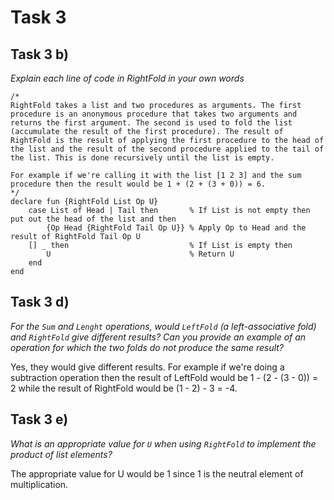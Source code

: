 # Task 3

## Task 3 b)

_Explain each line of code in RightFold in your own words_

```oz
/*
RightFold takes a list and two procedures as arguments. The first procedure is an anonymous procedure that takes two arguments and returns the first argument. The second is used to fold the list (accumulate the result of the first procedure). The result of RightFold is the result of applying the first procedure to the head of the list and the result of the second procedure applied to the tail of the list. This is done recursively until the list is empty.

For example if we're calling it with the list [1 2 3] and the sum procedure then the result would be 1 + (2 + (3 + 0)) = 6.
*/
declare fun {RightFold List Op U}
    case List of Head | Tail then       % If List is not empty then put out the head of the list and then
        {Op Head {RightFold Tail Op U}} % Apply Op to Head and the result of RightFold Tail Op U
    [] _ then                           % If List is empty then
        U                               % Return U     
    end
end
```


## Task 3 d)

_For the `Sum` and `Lenght` operations, would `LeftFold` (a left-associative fold) and `RightFold` give different results? Can you provide an example of an operation for which the two folds do not produce the same result?_

Yes, they would give different results. For example if we're doing a subtraction operation then the result of LeftFold would be 1 - (2 - (3 - 0)) = 2 while the result of RightFold would be (1 - 2) - 3 = -4.


## Task 3 e)

_What is an appropriate value for `U` when using `RightFold` to implement the product of list elements?_

The appropriate value for U would be 1 since 1 is the neutral element of multiplication.
